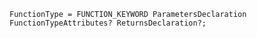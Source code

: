 <!-- This file is generated automatically by infrastructure scripts. Please don't edit by hand. -->

```{ .ebnf .slang-ebnf #FunctionType }
FunctionType = FUNCTION_KEYWORD ParametersDeclaration FunctionTypeAttributes? ReturnsDeclaration?;
```
